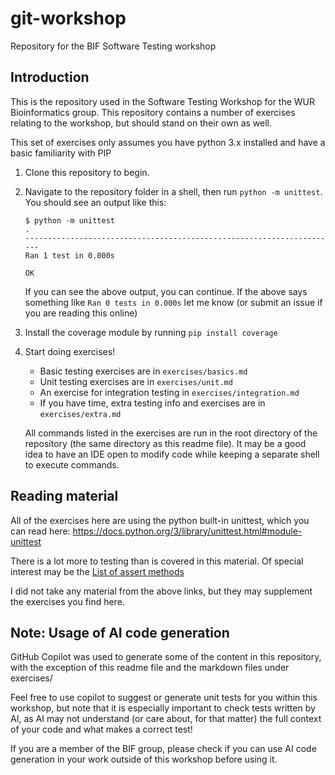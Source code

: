 # git-workshop

Repository for the BIF Software Testing workshop

## Introduction

This is the repository used in the Software Testing Workshop for the WUR Bioinformatics group. This repository contains a number of exercises relating to the workshop, but should stand on their own as well.

This set of exercises only assumes you have python 3.x installed and have a basic familiarity with PIP

1. Clone this repository to begin.
2. Navigate to the repository folder in a shell, then run `python -m unittest`.
    You should see an output like this:

    ```
    $ python -m unittest
    .
    ----------------------------------------------------------------------
    Ran 1 test in 0.000s

    OK
    ```

    If you can see the above output, you can continue.
    If the above says something like `Ran 0 tests in 0.000s` let me know (or submit an issue if you are reading this online)

3. Install the coverage module by running `pip install coverage`
4. Start doing exercises!

    - Basic testing exercises are in `exercises/basics.md`
    - Unit testing exercises are in `exercises/unit.md`
    - An exercise for integration testing in `exercises/integration.md`
    - If you have time, extra testing info and exercises are in `exercises/extra.md`

    All commands listed in the exercises are run in the root directory of the repository (the same directory as this readme file).
    It may be a good idea to have an IDE open to modify code while keeping a separate shell to execute commands.


## Reading material

All of the exercises here are using the python built-in unittest, which you can read here: https://docs.python.org/3/library/unittest.html#module-unittest

There is a lot more to testing than is covered in this material.
Of special interest may be the [List of assert methods](https://docs.python.org/3/library/unittest.html#assert-methods)

I did not take any material from the above links, but they may supplement the exercises you find here.

## Note: Usage of AI code generation

GitHub Copilot was used to generate some of the content in this repository, with the exception of this readme file and the markdown files under exercises/

Feel free to use copilot to suggest or generate unit tests for you within this workshop, but note that it is especially important to check tests written by AI, as AI may not understand (or care about, for that matter) the full context of your code and what makes a correct test!

If you are a member of the BIF group, please check if you can use AI code generation in your work outside of this workshop before using it.
